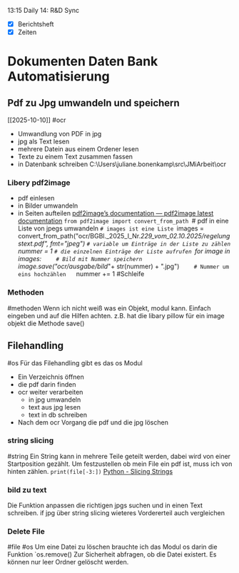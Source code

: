 13:15 Daily
14: R&D Sync
- [x] Berichtsheft
- [x] Zeiten
# Dokumenten Daten Bank Automatisierung
## Pdf zu Jpg umwandeln und speichern
[[2025-10-10]] #ocr 
- Umwandlung von PDF in jpg
- jpg als Text lesen
- mehrere Datein aus einem Ordener lesen
- Texte zu einem Text zusammen fassen
- in Datenbank schreiben
C:\Users\juliane.bonenkamp\src\JMiArbeit\ocr
### Libery pdf2image
- pdf einlesen
- in Bilder umwandeln
- in Seiten aufteilen
[pdf2image’s documentation — pdf2image latest documentation](https://pdf2image.readthedocs.io/en/latest/index.html)
`from pdf2image import convert_from_path
`# pdf in eine Liste von jpegs umwandeln
`# images ist eine Liste
`images = convert_from_path("ocr/BGBl._2025_I_Nr._229_vom_02.10.2025/regelungstext.pdf", fmt="jpeg")
`# variable um Einträge in der Liste zu zählen
`nummer = 1
`# die einzelnen Einträge der Liste aufrufen
`for image in images:
`    # Bild mit Nummer speichern
`    image.save("ocr/ausgabe/bild_"+ str(nummer) + ".jpg")
`    # Nummer um eins hochzählen
`    nummer += 1
#Schleife 

### Methoden
#methoden
Wenn ich nicht weiß was ein Objekt, modul kann. Einfach eingeben und auf die Hilfen achten. z.B. hat die libary pillow für ein image objekt die Methode save()
## Filehandling
#os 
Für das Filehandling gibt es das os Modul

- Ein Verzeichnis öffnen
- die pdf darin finden
-  ocr weiter verarbeiten
	- in jpg umwandeln
	- text aus jpg lesen
	- text in db schreiben
- Nach dem ocr Vorgang die pdf und die jpg löschen
### string slicing
#string
Ein String kann in mehrere Teile geteilt werden, dabei wird von einer Startposition gezählt. Um festzustellen ob mein File ein pdf ist, muss ich von hinten zählen.
`print(file[-3:])`
[Python - Slicing Strings](https://www.w3schools.com/python/python_strings_slicing.asp)

### bild zu text
Die Funktion anpassen
die richtigen jpgs suchen und in einen Text schreiben.
if jpg über string slicing 
wieteres Vordererteil auch vergleichen
### Delete File
 #file #os 
 Um eine Datei zu löschen brauchte ich das Modul os darin die Funktion `os.remove()
 Zur Sicherheit abfragen, ob die Datei existert.
 Es können nur leer Ordner gelöscht werden.
 